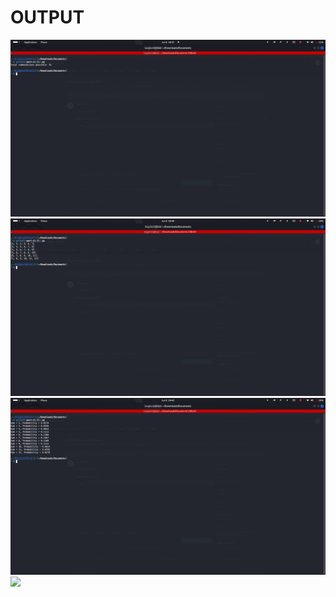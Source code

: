 # OUTPUT
<img src=Asset/PART-A(1).png >
<img src=Asset/PART-A(2).png >
<img src=Asset/PART-A(3).png >
<img src=Asset/PART-B(1).png >

